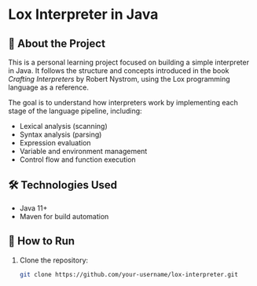 # Lox Interpreter in Java

## 📘 About the Project

This is a personal learning project focused on building a simple interpreter in Java. It follows the structure and concepts introduced in the book *Crafting Interpreters* by Robert Nystrom, using the Lox programming language as a reference.

The goal is to understand how interpreters work by implementing each stage of the language pipeline, including:

- Lexical analysis (scanning)
- Syntax analysis (parsing)
- Expression evaluation
- Variable and environment management
- Control flow and function execution

## 🛠️ Technologies Used

- Java 11+
- Maven for build automation

## 🚀 How to Run

1. Clone the repository:
   ```bash
   git clone https://github.com/your-username/lox-interpreter.git
